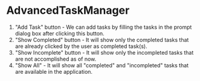# AdvancedTaskManager

1. "Add Task" button - We can add tasks by filling the tasks in the prompt dialog box after clicking this button.
2. "Show Completed" button - It will show only the completed tasks that are already clicked by the user as completed task(s).
3. "Show Incomplete" button - It will show only the incompleted tasks that are not accomplished as of now.
4. "Show All" - It will show all "completed" and "incompleted" tasks that are available in the application.
